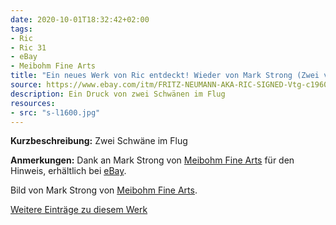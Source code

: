 ```yaml
---
date: 2020-10-01T18:32:42+02:00
tags:
- Ric
- Ric 31
- eBay
- Meibohm Fine Arts
title: "Ein neues Werk von Ric entdeckt! Wieder von Mark Strong (Zwei von zwei)"
source: https://www.ebay.com/itm/FRITZ-NEUMANN-AKA-RIC-SIGNED-Vtg-c1960s-Etching-Water-Birds-TWO-FLYING-SWANS-/143761721771?hash=item2178ddc9ab
description: Ein Druck von zwei Schwänen im Flug
resources:
- src: "s-l1600.jpg"
---
```


**Kurzbeschreibung:** Zwei Schwäne im Flug

**Anmerkungen:** Dank an Mark Strong von [Meibohm Fine Arts](http://meibohmfinearts.com/) für den Hinweis, erhältlich bei [eBay](https://www.ebay.com/itm/FRITZ-NEUMANN-AKA-RIC-SIGNED-Vtg-c1960s-Etching-Water-Birds-TWO-FLYING-SWANS-/143761721771?hash=item2178ddc9ab).

Bild von Mark Strong von [Meibohm Fine Arts](http://meibohmfinearts.com/).

[Weitere Einträge zu diesem Werk](/tags/ric-31)
